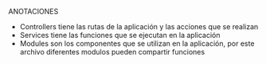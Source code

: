 ANOTACIONES

- Controllers tiene las rutas de la aplicación y las acciones que se realizan
- Services tiene las funciones que se ejecutan en la aplicación
- Modules son los componentes que se utilizan en la aplicación, por este archivo diferentes modulos pueden compartir funciones
